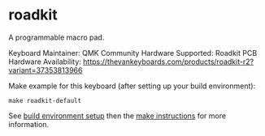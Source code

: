 roadkit
=======

A programmable macro pad.

Keyboard Maintainer: QMK Community
Hardware Supported: Roadkit PCB
Hardware Availability: https://thevankeyboards.com/products/roadkit-r2?variant=37353813966

Make example for this keyboard (after setting up your build environment):

    make roadkit-default

See [build environment setup](https://docs.qmk.fm/build_environment_setup.html) then the [make instructions](https://docs.qmk.fm/make_instructions.html) for more information.
